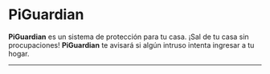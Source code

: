 PiGuardian
===================


**PiGuardian** es un sistema de protección para tu casa. 
¡Sal de tu casa sin procupaciones! **PiGuardian** te avisará si algún intruso intenta ingresar a tu hogar.

------
